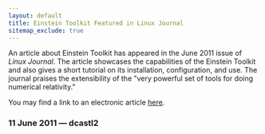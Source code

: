 ```yaml
---
layout: default
title: Einstein Toolkit Featured in Linux Journal
sitemap_exclude: true
---
```

An article about Einstein Toolkit has appeared in the June 2011 issue of
*Linux Journal*. The article showcases the capabilities of the Einstein
Toolkit and also gives a short tutorial on its installation,
configuration, and use. The journal praises the extensibility of the
"very powerful set of tools for doing numerical relativity."

You may find a link to an electronic article
[here](http://www.linuxjournal.com/content/numeric-relativity-einstein-toolkit).

### 11 June 2011 — dcastl2
